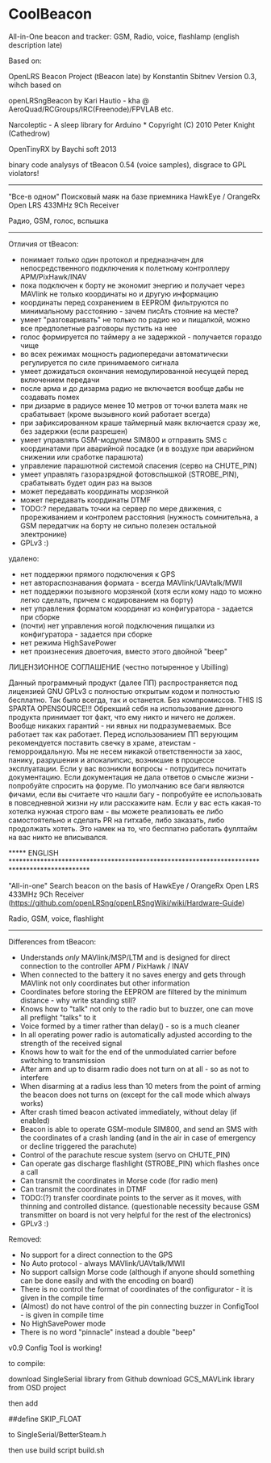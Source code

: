 # CoolBeacon
All-in-One beacon and tracker: GSM, Radio, voice, flashlamp
(english description late)

Based on:
   
   OpenLRS Beacon Project (tBeacon late)  by Konstantin Sbitnev Version 0.3,
       wihch based on
       
   openLRSngBeacon by Kari Hautio - kha @ AeroQuad/RCGroups/IRC(Freenode)/FPVLAB etc.
   
   Narcoleptic - A sleep library for Arduino * Copyright (C) 2010 Peter Knight (Cathedrow)
   
   OpenTinyRX by Baychi soft 2013 

   binary code analysys of tBeacon 0.54 (voice samples), disgrace to GPL violators!

  ************************************
  
   "Все-в одном" Поисковый маяк на базе приемника HawkEye / OrangeRx Open LRS 433MHz 9Ch Receiver
   
   Радио, GSM, голос, вспышка
   
  ************************************

Отличия от tBeacon:

* понимает *только* один протокол и предназначен для непосредственного подключения к полетному контроллеру APM/PixHawk/INAV
* пока подключен к борту не экономит энергию и получает через MAVlink не только координаты но и другую информацию
* координаты перед сохранением в EEPROM фильтруются по минимальному расстоянию - зачем писАть стояние на месте?
* умеет "разговаривать" не только по радио но и пищалкой, можно все предполетные разговоры пустить на нее
* голос формируется по таймеру а не задержкой - получается гораздо чище
* во всех режимах мощность радиопередачи автоматически регулируется по силе принимаемого сигнала
* умеет дожидаться окончания немодулированной несущей перед включением передачи
* после арма и до дизарма радио не включается вообще дабы не создавать помех
* при дизарме в радиусе менее 10 метров от точки взлета маяк не срабатывает (кроме вызывного коий работает всегда)
* при зафиксированном краше таймерный маяк включается сразу же, без задержки (если разрешен)
* умеет управлять GSM-модулем SIM800 и отправить SMS с координатами при аварийной посадке (и в воздухе при аварийном снижении или сработке парашюта)
* управление парашютной системой спасения (серво на CHUTE_PIN)
* умеет управлять газоразрядной фотовспышкой (STROBE_PIN), срабатывать будет один раз на вызов
* может передавать координаты морзянкой
* может передавать координаты DTMF
* TODO:? передавать точки на сервер по мере движения, с прореживанием и контролем расстояния 
    (нужность сомнительна, а GSM передатчик на борту не сильно полезен остальной электронике)
* GPLv3 :)

удалено:
* нет поддержки прямого подключения к GPS
* нет автораспознавания формата - всегда MAVlink/UAVtalk/MWII
* нет поддержки позывного морзянкой (хотя если кому надо то можно легко сделать, причем с кодированием на борту)
* нет управления форматом координат из конфигуратора - задается при сборке
* (почти) нет управления ногой подключения пищалки из конфигуратора - задается при сборке
* нет режима HighSavePower
* нет произнесения двоеточия, вместо этого двойной "beep"


ЛИЦЕНЗИОННОЕ СОГЛАШЕНИЕ (честно потыренное у Ubilling)


Данный программный продукт (далее ПП) распространяется под лицензией GNU GPLv3 с полностью открытым кодом и полностью бесплатно.
Так было всегда, так и останется. Без компромиссов. THIS IS SPARTA OPENSOURCE!!!
Обрекший себя на использование данного продукта принимает тот факт, что ему никто и ничего не должен.
Вообще никаких гарантий - ни явных ни подразумеваемых. Все работает так как работает.
Перед использованием ПП верующим рекомендуется поставить свечку в храме, атеистам - геморроидальную.
Мы не несем никакой ответственности за хаос, панику, разрушения и апокалипсис, возникшие в процессе эксплуатации.
Если у вас возникли вопросы - потрудитесь почитать документацию. Если документация не дала ответов о смысле жизни - попробуйте спросить на форуме.
По умолчанию все баги являются фичами, если вы считаете что нашли багу - попробуйте ее использовать в повседневной жизни ну или расскажите нам.
Если у вас есть какая-то хотелка нужная строго вам - вы можете реализовать ее либо самостоятельно и сделать PR на гитхабе,
либо заказать, либо продолжать хотеть.
Это намек на то, что бесплатно работать фуллтайм на вас никто не вписывался.

***** ENGLISH **********************************************************************************************

"All-in-one" Search beacon on the basis of  HawkEye / OrangeRx Open LRS 433MHz 9Ch Receiver (https://github.com/openLRSng/openLRSngWiki/wiki/Hardware-Guide)

   Radio, GSM, voice, flashlight

  ************************************

Differences from tBeacon:

* Understands *only* MAVlink/MSP/LTM and is designed for direct connection to the controller APM / PixHawk / INAV
* When connected to the battery it no saves energy and gets through MAVlink not only coordinates but other information
* Coordinates before storing the EEPROM are filtered by the minimum distance - why write standing still?
* Knows how to "talk" not only to the radio but to buzzer, one can move all preflight "talks" to it
* Voice formed by a timer rather than delay() - so is a much cleaner
* In all operating power radio is automatically adjusted according to the strength of the received signal
* Knows how to wait for the end of the unmodulated carrier before switching to transmission
* After arm and up to disarm radio does not turn on at all - so as not to interfere
* When disarming at a radius less than 10 meters from the point of arming the beacon does not turns on (except for the call mode which always works)
* After crash timed beacon activated immediately, without delay (if enabled)
* Beacon is able to operate GSM-module SIM800, and send an SMS with the coordinates of a crash landing (and in the air in case of emergency or decline triggered the parachute)
* Control of the parachute rescue system (servo on CHUTE_PIN)
* Can operate gas discharge flashlight (STROBE_PIN) which flashes once a call
* Can transmit the coordinates in Morse code (for radio men)
* Can transmit the coordinates in DTMF
* TODO:(?) transfer coordinate points to the server as it moves, with thinning and controlled distance.
    (questionable necessity because GSM transmitter on board is not very helpful for the rest of the electronics)
* GPLv3 :)

Removed:
* No support for a direct connection to the GPS
* No Auto protocol - always MAVlink/UAVtalk/MWII
* No support callsign Morse code (although if anyone should something can be done easily and with the encoding on board)
* There is no control the format of coordinates of the configurator - it is given in the compile time
* (Almost) do not have control of the pin connecting buzzer in ConfigTool - is given in compile time
* No HighSavePower mode
* There is no word "pinnacle" instead a double "beep"


v0.9
Config Tool is working!


to compile:

download SingleSerial library from Github
download GCS_MAVLink library from OSD project

then add 

 ##define SKIP_FLOAT

to SingleSerial/BetterSteam.h

then use build script build.sh 
